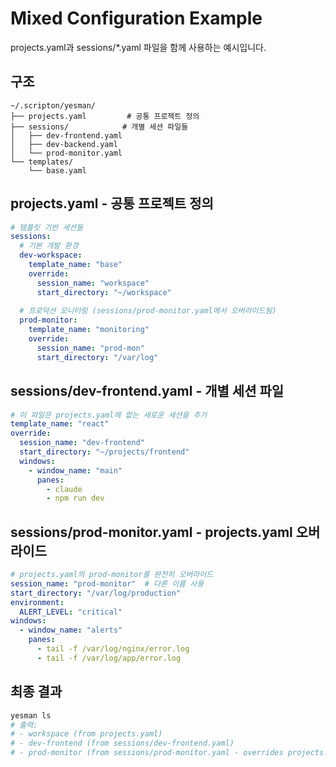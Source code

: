 # Mixed Configuration Example

projects.yaml과 sessions/*.yaml 파일을 함께 사용하는 예시입니다.

## 구조

```
~/.scripton/yesman/
├── projects.yaml         # 공통 프로젝트 정의
├── sessions/            # 개별 세션 파일들
│   ├── dev-frontend.yaml
│   ├── dev-backend.yaml
│   └── prod-monitor.yaml
└── templates/
    └── base.yaml
```

## projects.yaml - 공통 프로젝트 정의

```yaml
# 템플릿 기반 세션들
sessions:
  # 기본 개발 환경
  dev-workspace:
    template_name: "base"
    override:
      session_name: "workspace"
      start_directory: "~/workspace"
      
  # 프로덕션 모니터링 (sessions/prod-monitor.yaml에서 오버라이드됨)
  prod-monitor:
    template_name: "monitoring"
    override:
      session_name: "prod-mon"
      start_directory: "/var/log"
```

## sessions/dev-frontend.yaml - 개별 세션 파일

```yaml
# 이 파일은 projects.yaml에 없는 새로운 세션을 추가
template_name: "react"
override:
  session_name: "dev-frontend"
  start_directory: "~/projects/frontend"
  windows:
    - window_name: "main"
      panes:
        - claude
        - npm run dev
```

## sessions/prod-monitor.yaml - projects.yaml 오버라이드

```yaml
# projects.yaml의 prod-monitor를 완전히 오버라이드
session_name: "prod-monitor"  # 다른 이름 사용
start_directory: "/var/log/production"
environment:
  ALERT_LEVEL: "critical"
windows:
  - window_name: "alerts"
    panes:
      - tail -f /var/log/nginx/error.log
      - tail -f /var/log/app/error.log
```

## 최종 결과

```bash
yesman ls
# 출력:
# - workspace (from projects.yaml)
# - dev-frontend (from sessions/dev-frontend.yaml)
# - prod-monitor (from sessions/prod-monitor.yaml - overrides projects.yaml)
```